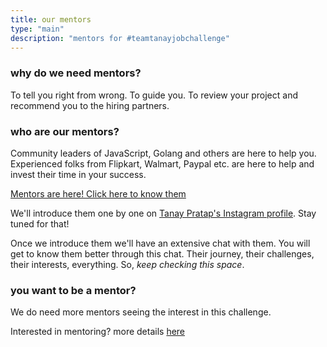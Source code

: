 ```yaml
---
title: our mentors
type: "main"
description: "mentors for #teamtanayjobchallenge"
---
```


### why do we need mentors?

To tell you right from wrong. To guide you. To review your project and recommend you to the hiring partners.

### who are our mentors?

Community leaders of JavaScript, Golang and others are here to help you. Experienced folks from Flipkart, Walmart, Paypal etc. are here to help and invest their time in your success.

[Mentors are here! Click here to know them](https://2020.teamtanay.jobchallenge.dev/mentor/)

We'll introduce them one by one on [Tanay Pratap's Instagram profile](https://instagram.com/tanaypratap). Stay tuned for that!

Once we introduce them we'll have an extensive chat with them. You will get to know them better through this chat. Their journey, their challenges, their interests, everything. So, _keep checking this space_.

### you want to be a mentor?

We do need more mentors seeing the interest in this challenge.

Interested in mentoring? more details [here](https://elevatelabs.tech/)
